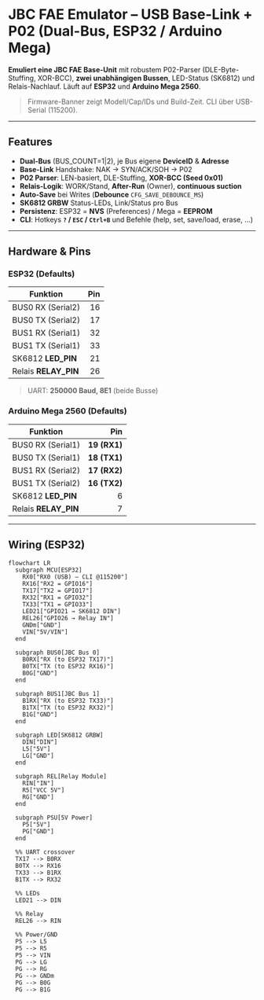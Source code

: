 # JBC FAE Emulator – USB Base-Link + P02 (Dual-Bus, ESP32 / Arduino Mega)

**Emuliert eine JBC FAE Base-Unit** mit robustem P02-Parser (DLE-Byte-Stuffing, XOR-BCC), **zwei unabhängigen Bussen**, LED-Status (SK6812) und Relais-Nachlauf. Läuft auf **ESP32** und **Arduino Mega 2560**.

> Firmware-Banner zeigt Modell/Cap/IDs und Build-Zeit. CLI über USB-Serial (115200).

---

## Features

- **Dual-Bus** (BUS_COUNT=1|2), je Bus eigene **DeviceID** & **Adresse**  
- **Base-Link** Handshake: NAK → SYN/ACK/SOH → P02  
- **P02 Parser**: LEN-basiert, DLE-Stuffing, **XOR-BCC (Seed 0x01)**  
- **Relais-Logik**: WORK/Stand, **After-Run** (Owner), **continuous suction**  
- **Auto-Save** bei Writes (**Debounce** `CFG_SAVE_DEBOUNCE_MS`)  
- **SK6812 GRBW** Status-LEDs, Link/Status pro Bus  
- **Persistenz**: ESP32 = **NVS** (Preferences) / Mega = **EEPROM**  
- **CLI**: Hotkeys **`?` / `ESC` / `Ctrl+B`** und Befehle (help, set, save/load, erase, …)

---

## Hardware & Pins

### ESP32 (Defaults)

| Funktion              | Pin |
|----------------------|----:|
| BUS0 RX (Serial2)    | 16  |
| BUS0 TX (Serial2)    | 17  |
| BUS1 RX (Serial1)    | 32  |
| BUS1 TX (Serial1)    | 33  |
| SK6812 **LED_PIN**   | 21  |
| Relais **RELAY_PIN** | 26  |

> UART: **250000 Baud, 8E1** (beide Busse)

### Arduino Mega 2560 (Defaults)

| Funktion              | Pin |
|----------------------|----:|
| BUS0 RX (Serial1)    | **19 (RX1)** |
| BUS0 TX (Serial1)    | **18 (TX1)** |
| BUS1 RX (Serial2)    | **17 (RX2)** |
| BUS1 TX (Serial2)    | **16 (TX2)** |
| SK6812 **LED_PIN**   | 6   |
| Relais **RELAY_PIN** | 7   |

---

## Wiring (ESP32)

```mermaid
flowchart LR
  subgraph MCU[ESP32]
    RX0["RX0 (USB) — CLI @115200"]
    RX16["RX2 = GPIO16"]
    TX17["TX2 = GPIO17"]
    RX32["RX1 = GPIO32"]
    TX33["TX1 = GPIO33"]
    LED21["GPIO21 → SK6812 DIN"]
    REL26["GPIO26 → Relay IN"]
    GNDm["GND"]
    VIN["5V/VIN"]
  end

  subgraph BUS0[JBC Bus 0]
    B0RX["RX (to ESP32 TX17)"]
    B0TX["TX (to ESP32 RX16)"]
    B0G["GND"]
  end

  subgraph BUS1[JBC Bus 1]
    B1RX["RX (to ESP32 TX33)"]
    B1TX["TX (to ESP32 RX32)"]
    B1G["GND"]
  end

  subgraph LED[SK6812 GRBW]
    DIN["DIN"]
    L5["5V"]
    LG["GND"]
  end

  subgraph REL[Relay Module]
    RIN["IN"]
    R5["VCC 5V"]
    RG["GND"]
  end

  subgraph PSU[5V Power]
    P5["5V"]
    PG["GND"]
  end

  %% UART crossover
  TX17 --> B0RX
  B0TX --> RX16
  TX33 --> B1RX
  B1TX --> RX32

  %% LEDs
  LED21 --> DIN

  %% Relay
  REL26 --> RIN

  %% Power/GND
  P5 --> L5
  P5 --> R5
  P5 --> VIN
  PG --> LG
  PG --> RG
  PG --> GNDm
  PG --> B0G
  PG --> B1G
